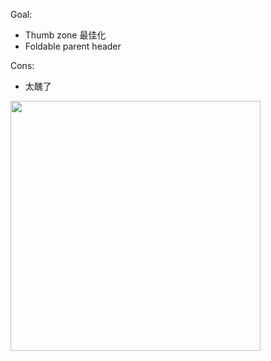 Goal:
  - Thumb zone 最佳化
  - Foldable parent header

Cons:
  - 太醜了

<img src="https://raw.githubusercontent.com/wangchou/OnigiriNote/master/design/img/wireframe_v7.jpg" height="400">
